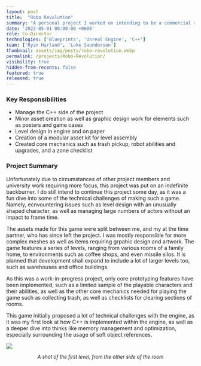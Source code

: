 ```yaml
---
layout: post
title:  "Robo Revolution"
summary: "A personal project I worked on intending to be a commercial release."
date: '2022-05-01 00:00:00 +0000'
role: Co-Director
technologies: ['Blueprints', 'Unreal Engine', 'C++']
team: ['Ryan Harland', 'Luke Saunderson']
thumbnail: assets/img/posts/robo-revolution.webp
permalink: /projects/Robo-Revolution/
visibility: true
hidden-from-recents: false
featured: true
released: true
---
```


### Key Responsibilities
- Manage the C++ side of the project
- Minor asset creation as well as graphic design work for elements such as posters and game cases
- Level design in engine and on paper
- Creation of a modular asset kit for level assembly
- Created core mechanics such as trash pickup, robot abilities and upgrades, and a zone checklist

### Project Summary

Unfortunately due to circumstances of other project members and university work requiring more focus, this project was put on an indefinite backburner. I do still intend to continue this project some day, as it was a fun dive into some of the technical challenges of making such a game. Namely, ecnvountering issues such as level design with an unusually shaped character, as well as managing large numbers of actors without an impact to frame time.

The assets made for this game were split between me, and my at the time partner, who has since left the project. I was mostly responsible for more complex meshes as well as items requiring grpahic design and artwork. The game features a series of levels, ranging from various rooms of a family home, to environments such as coffee shops, and even missile silos. It is planned that development shall expand to include a lot of larger levels too, such as warehouses and office buildings.

As this was a work-in-progress project, only core prototyping features have been implemented, such as a limited sample of the playable characters and their abilities, as well as the other core mechanics needed for playing the game such as collecting trash, as well as checklists for clearing sections of rooms.

This game initially proposed a lot of technical challenges with the engine, as it was my first look at how C++ is implemented within the engine, as well as a deeper dive into thinks like memory management and optimization, especially surrounding the usage of soft object references.

<img class="inline-center" src="{{site.url}}{{site.baseurl}}/assets/img/posts/robo-revolution/room-2.png" alt-text="A shot of the room from the other point of view"/>
<p style="font-size: 13px; text-align: center;"><i>A shot of the first level, from the other side of the room</i></p>
